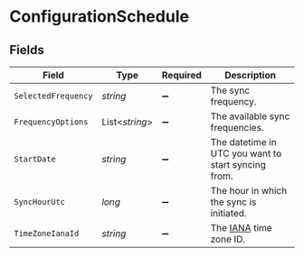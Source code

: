 # ConfigurationSchedule


## Fields

| Field                                                     | Type                                                      | Required                                                  | Description                                               |
| --------------------------------------------------------- | --------------------------------------------------------- | --------------------------------------------------------- | --------------------------------------------------------- |
| `SelectedFrequency`                                       | *string*                                                  | :heavy_minus_sign:                                        | The sync frequency.                                       |
| `FrequencyOptions`                                        | List<*string*>                                            | :heavy_minus_sign:                                        | The available sync frequencies.                           |
| `StartDate`                                               | *string*                                                  | :heavy_minus_sign:                                        | The datetime in UTC you want to start syncing from.       |
| `SyncHourUtc`                                             | *long*                                                    | :heavy_minus_sign:                                        | The hour in which the sync is initiated.                  |
| `TimeZoneIanaId`                                          | *string*                                                  | :heavy_minus_sign:                                        | The [IANA](https://www.iana.org/time-zones) time zone ID. |